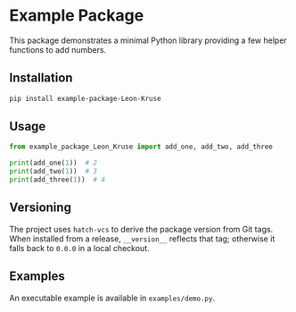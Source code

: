 # Example Package

This package demonstrates a minimal Python library providing a few helper
functions to add numbers.

## Installation

```bash
pip install example-package-Leon-Kruse
```

## Usage

```python
from example_package_Leon_Kruse import add_one, add_two, add_three

print(add_one(1))  # 2
print(add_two(1))  # 3
print(add_three(1))  # 4
```

## Versioning

The project uses `hatch-vcs` to derive the package version from Git tags. When
installed from a release, `__version__` reflects that tag; otherwise it falls
back to ``0.0.0`` in a local checkout.

## Examples

An executable example is available in `examples/demo.py`.
